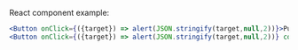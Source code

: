 React component example:

```jsx
<Button onClick={({target}) => alert(JSON.stringify(target,null,2))}>Push Me</Button>
<Button onClick={({target}) => alert(JSON.stringify(target,null,2))} color={'blue'}>Push Me</Button>
```